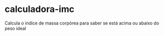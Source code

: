 # calculadora-imc
Calcula o índice de massa corpórea para saber se está acima ou abaixo do peso ideal
